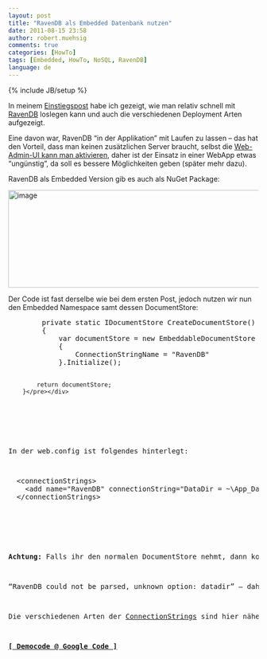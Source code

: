 ```yaml
---
layout: post
title: "RavenDB als Embedded Datenbank nutzen"
date: 2011-08-15 23:58
author: robert.muehsig
comments: true
categories: [HowTo]
tags: [Embedded, HowTo, NoSQL, RavenDB]
language: de
---
```

{% include JB/setup %}
<p>In meinem <a href="{{BASE_PATH}}/2011/07/05/nosql-mit-ravendb-und-asp-net-mvc/">Einstiegspost</a> habe ich gezeigt, wie man relativ schnell mit <a href="http://ravendb.net/">RavenDB</a> loslegen kann und auch die verschiedenen Deployment Arten aufgezeigt. </p> <p>Eine davon war, RavenDB “in der Applikation” mit Laufen zu lassen – das hat den Vorteil, dass man keinen zusätzlichen Server braucht, selbst die <a href="http://ravendb.net/faq/embedded-with-http">Web-Admin-UI kann man aktivieren</a>, daher ist der Einsatz in einer WebApp etwas “ungünstig”, da soll es bessere Möglichkeiten geben (später mehr dazu).</p> <p>RavenDB als Embedded Version gib es auch als NuGet Package:</p> <p><a href="{{BASE_PATH}}/assets/wp-images-de/image1336.png"><img style="background-image: none; border-bottom: 0px; border-left: 0px; padding-left: 0px; padding-right: 0px; display: inline; border-top: 0px; border-right: 0px; padding-top: 0px" title="image" border="0" alt="image" src="{{BASE_PATH}}/assets/wp-images-de/image_thumb518.png" width="558" height="196"></a></p> <p>Der Code ist fast derselbe wie bei dem ersten Post, jedoch nutzen wir nun den Embedded Namespace samt dessen DocumentStore:</p> <div style="padding-bottom: 0px; margin: 0px; padding-left: 0px; padding-right: 0px; display: inline; float: none; padding-top: 0px" id="scid:812469c5-0cb0-4c63-8c15-c81123a09de7:a076d608-7d5a-425c-aeb5-3d9acec858ee" class="wlWriterEditableSmartContent"><pre name="code" class="py">        private static IDocumentStore CreateDocumentStore()
        {
            var documentStore = new EmbeddableDocumentStore
            {
                ConnectionStringName = "RavenDB"
            }.Initialize();

            return documentStore;
        }</pre></div>
<p>&nbsp;</p>
<p>In der web.config ist folgendes hinterlegt:</p>
<div style="padding-bottom: 0px; margin: 0px; padding-left: 0px; padding-right: 0px; display: inline; float: none; padding-top: 0px" id="scid:812469c5-0cb0-4c63-8c15-c81123a09de7:a4689b72-a3df-4dca-a120-5e78635635df" class="wlWriterEditableSmartContent"><pre name="code" class="c#">  &lt;connectionStrings&gt;
    &lt;add name="RavenDB" connectionString="DataDir = ~\App_Data" /&gt;
  &lt;/connectionStrings&gt;</pre></div>
<p>&nbsp;</p>
<p><strong>Achtung: </strong>Falls ihr den normalen DocumentStore nehmt, dann kommt folgende Fehlermeldung:</p>
<p>“RavenDB could not be parsed, unknown option: datadir” – daher darauf achten, ob es der Typ aus dem Embedded Bereich ist.</p>
<p>Die verschiedenen Arten der <a href="http://ravendb.net/documentation/client-api/connection-string">ConnectionStrings</a> sind hier näher beschrieben. Das Ergebnis ist nun, dass alle File unter App_Data abgelegt werden, ohne dass ein zusätzlicher Dienst laufen muss.</p>
<p><a href="http://code.google.com/p/code-inside/source/browse/#git%2F2011%2FEmbeddedRavenDB"><strong>[ Democode @ Google Code ]</strong></a></p>
